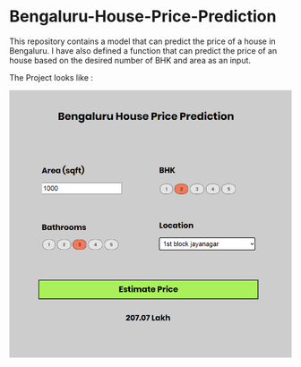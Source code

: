 # Bengaluru-House-Price-Prediction

This repository contains a model that can predict the price of a house in Bengaluru. I have also defined a function that can predict the price of an house based on the desired number of BHK and area as an input.

The Project looks like :

![Demo](https://github.com/gauravsekhri/Bengaluru-House-Price-Prediction/blob/master/demo.png?raw=true)
